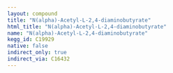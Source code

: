 ```yaml
---
layout: compound
title: "N(alpha)-Acetyl-L-2,4-diaminobutyrate"
html_title: "N(alpha)-Acetyl-L-2,4-diaminobutyrate"
name: "N(alpha)-Acetyl-L-2,4-diaminobutyrate"
kegg_id: C19929
native: false
indirect_only: true
indirect_via: C16432
---
```

